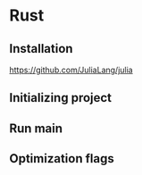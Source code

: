 # Rust

## Installation

https://github.com/JuliaLang/julia

## Initializing project

## Run main

## Optimization flags